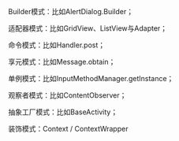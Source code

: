 Builder模式：比如AlertDialog.Builder；

适配器模式：比如GridView、ListView与Adapter；

命令模式：比如Handler.post；

享元模式：比如Message.obtain；

单例模式：比如InputMethodManager.getInstance；

观察者模式：比如ContentObserver；

抽象工厂模式：比如BaseActivity；

装饰模式：Context / ContextWrapper

 